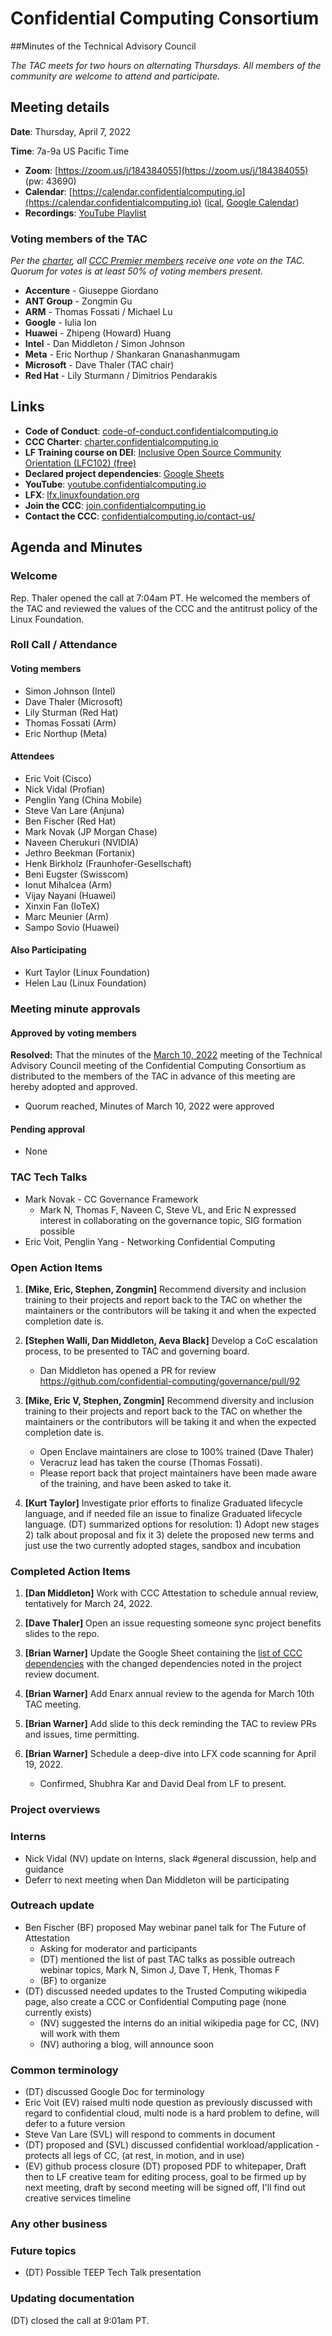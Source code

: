 # Confidential Computing Consortium 
##Minutes of the Technical Advisory Council 

*The TAC meets for two hours on alternating Thursdays. All members of the community are welcome to attend and participate.*

## Meeting details

**Date**: Thursday, April 7, 2022

**Time**: 7a-9a US Pacific Time

* **Zoom**: [https://zoom.us/j/184384055](https://zoom.us/j/184384055) (pw: 43690)
* **Calendar**: [https://calendar.confidentialcomputing.io](https://calendar.confidentialcomputing.io) ([ical](https://calendar.google.com/calendar/ical/c_c0pcihr7n2n1k3a38i32d9ag10%40group.calendar.google.com/public/basic.ics), [Google Calendar](https://calendar.google.com/calendar/u/0/r?cid=c_c0pcihr7n2n1k3a38i32d9ag10@group.calendar.google.com))
* **Recordings**: [YouTube Playlist](https://www.youtube.com/playlist?list=PLmfkUJc39uMjaB_I1dYW72I44kr9QzG_B)

### Voting members of the TAC

*Per the [charter](https://charter.confidentialcomputing.io), all [CCC Premier members](https://confidentialcomputing.io/members/) receive one vote on the TAC. Quorum for votes is at least 50% of voting members present.*

* **Accenture** - Giuseppe Giordano
* **ANT Group** - Zongmin Gu
* **ARM** - Thomas Fossati / Michael Lu
* **Google** - Iulia Ion
* **Huawei** - Zhipeng (Howard) Huang
* **Intel** - Dan Middleton / Simon Johnson
* **Meta** - Eric Northup / Shankaran Gnanashanmugam
* **Microsoft** - Dave Thaler (TAC chair)
* **Red Hat** - Lily Sturmann / Dimitrios Pendarakis

## Links

* **Code of Conduct**: [code-of-conduct.confidentialcomputing.io](https://code-of-conduct.confidentialcomputing.io)
* **CCC Charter**: [charter.confidentialcomputing.io](https://charter.confidentialcomputing.io)
* **LF Training course on DEI**: [Inclusive Open Source Community Orientation (LFC102) (free)](https://training.linuxfoundation.org/training/inclusive-open-source-community-orientation-lfc102/)
* **Declared project dependencies**: [Google Sheets](https://docs.google.com/spreadsheets/d/1UKnbbGWXYLjnPZsox3zmYo59nv3XSXjePfas5E2fER0/edit#gid=0)
* **YouTube**: [youtube.confidentialcomputing.io](https://youtube.confidentialcomputing.io)
* **LFX**: [lfx.linuxfoundation.org](https://lfx.linuxfoundation.org)
* **Join the CCC**: [join.confidentialcomputing.io](https://join.confidentialcomputing.io)
* **Contact the CCC**: [confidentialcomputing.io/contact-us/](https://confidentialcomputing.io/contact-us/)

## Agenda and Minutes

### Welcome

Rep. Thaler opened the call at 7:04am PT. He welcomed the members of the TAC and reviewed the values of the CCC and the antitrust policy of the Linux Foundation.

### Roll Call / Attendance

#### Voting members

* Simon Johnson (Intel)
* Dave Thaler (Microsoft)
* Lily Sturman (Red Hat)
* Thomas Fossati (Arm)
* Eric Northup (Meta)

#### Attendees

* Eric Voit (Cisco)
* Nick Vidal (Profian)
* Penglin Yang (China Mobile)
* Steve Van Lare (Anjuna)
* Ben Fischer (Red Hat)
* Mark Novak (JP Morgan Chase)
* Naveen Cherukuri (NVIDIA)
* Jethro Beekman (Fortanix)
* Henk Birkholz (Fraunhofer-Gesellschaft)
* Beni Eugster (Swisscom)
* Ionut Mihalcea (Arm)
* Vijay Nayani (Huawei)
* Xinxin Fan (IoTeX)
* Marc Meunier (Arm)
* Sampo Sovio (Huawei)

#### Also Participating
* Kurt Taylor (Linux Foundation)
* Helen Lau (Linux Foundation)        

### Meeting minute approvals

#### Approved by voting members

**Resolved:** That the minutes of the [March 10, 2022](../2022-03-10/TAC_Minutes-2022-03-10.md) meeting of the Technical Advisory Council meeting of the Confidential Computing Consortium as distributed to the members of the TAC in advance of this meeting are hereby adopted and approved.

 * Quorum reached, Minutes of March 10, 2022 were approved

#### Pending approval
 * None

### TAC Tech Talks
 *  Mark Novak - CC Governance Framework
 	*  Mark N, Thomas F, Naveen C, Steve VL, and Eric N expressed interest in collaborating on the governance topic, SIG formation possible
 *  Eric Voit, Penglin Yang - Networking Confidential Computing


### Open Action Items

1. **[Mike, Eric, Stephen, Zongmin]** Recommend diversity and inclusion training to their projects and report back to the TAC on whether the maintainers or the contributors will be taking it and when the expected completion date is.

1. **[Stephen Walli, Dan Middleton, Aeva Black]** Develop a CoC escalation process, to be presented to TAC and governing board.
    * Dan Middleton has opened a PR for review https://github.com/confidential-computing/governance/pull/92

1. **[Mike, Eric V, Stephen, Zongmin]** Recommend diversity and inclusion training to their projects and report back to the TAC on whether the maintainers or the contributors will be taking it and when the expected completion date is.
    * Open Enclave maintainers are close to 100% trained (Dave Thaler)
    * Veracruz lead has taken the course (Thomas Fossati).
    * Please report back that project maintainers have been made aware of the training, and have been asked to take it.

1. **[Kurt Taylor]** Investigate prior efforts to finalize Graduated lifecycle language, and if needed file an issue to finalize Graduated lifecycle language. (DT) summarized options for resolution: 1) Adopt new stages 2) talk about proposal and fix it 3) delete the proposed new terms and just use the two currently adopted stages, sandbox and incubation


### Completed Action Items
1. **[Dan Middleton]** Work with CCC Attestation to schedule annual review, tentatively for March 24, 2022.

1. **[Dave Thaler]** Open an issue requesting someone sync project benefits slides to the repo.

1. **[Brian Warner]** Update the Google Sheet containing the [list of CCC dependencies](https://docs.google.com/spreadsheets/d/1UKnbbGWXYLjnPZsox3zmYo59nv3XSXjePfas5E2fER0/edit#gid=0) with the changed dependencies noted in the project review document.

1. **[Brian Warner]** Add Enarx annual review to the agenda for March 10th TAC meeting.

1. **[Brian Warner]** Add slide to this deck reminding the TAC to review PRs and issues, time permitting.

1. **[Brian Warner]** Schedule a deep-dive into LFX code scanning for April 19, 2022.
    * Confirmed, Shubhra Kar and David Deal from LF to present.

### Project overviews


### Interns
* Nick Vidal (NV) update on Interns, slack #general discussion, help and guidance 
* Deferr to next meeting when Dan Middleton will be participating 

### Outreach update

* Ben Fischer (BF) proposed May webinar panel talk for The Future of Attestation
	* Asking for moderator and participants
	* (DT) mentioned the list of past TAC talks as possible outreach webinar topics, Mark N, Simon J, Dave T, Henk, Thomas F
	* (BF) to organize
* (DT) discussed needed updates to the Trusted Computing wikipedia page, also create a CCC or Confidential Computing page (none currently exists)
	* (NV) suggested the interns do an initial wikipedia page for CC, (NV) will work with them 
	* (NV) authoring a blog, will announce soon	 

### Common terminology
 * (DT) discussed Google Doc for terminology
 * Eric Voit (EV) raised multi node question as previously discussed with regard to confidential cloud, multi node is a hard problem to define, will defer to a future version
 * Steve Van Lare (SVL) will respond to comments in document
 * (DT) proposed and (SVL) discussed confidential workload/application - protects all legs of CC, (at rest, in motion, and in use) 
 * (EV) github process closure (DT) proposed PDF to whitepaper, Draft then to LF creative team for editing process, goal to be firmed up by next meeting, draft by second meeting will be signed off, I'll find out creative services timeline

### Any other business

### Future topics
 * (DT) Possible TEEP Tech Talk presentation


### Updating documentation


(DT) closed the call at 9:01am PT.
